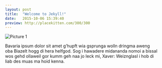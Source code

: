 ```yaml
---
layout: post
title:  "Welcome to Jekyll!"
date:   2015-10-06 15:39:40
preview: http://placekitten.com/300/300
---
```


![Picture 1](http://placekitten.com/800/600)

Bavaria ipsum dolor sit amet g’hupft wia gsprunga wolln dringma aweng oba Biazelt hogg di hera helfgod. Sog i hawadere midananda nomoi a bissal wos gehd ollaweil gor kumm geh naa jo leck mi, Xaver: Weiznglasl i hob di liab des muas ma hoid kenna.
